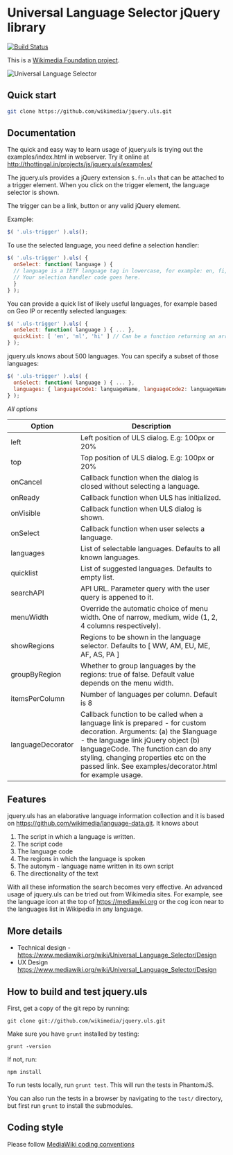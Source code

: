 Universal Language Selector jQuery library
==================================
[![Build Status](https://secure.travis-ci.org/wikimedia/jquery.uls.png)](http://travis-ci.org/wikimedia/jquery.uls)

This is a [Wikimedia Foundation project](https://www.mediawiki.org/wiki/Project_Milkshake).


![Universal Language Selector](https://upload.wikimedia.org/wikipedia/commons/a/a1/UniversalLanguageSelector-Compact.png "Universal Language Selector")

Quick start
-----------

```bash
git clone https://github.com/wikimedia/jquery.uls.git
```

Documentation
-------------

The quick and easy way to learn usage of jquery.uls is trying out the examples/index.html in webserver. Try it online at http://thottingal.in/projects/js/jquery.uls/examples/

The jquery.uls provides a jQuery extension ```$.fn.uls``` that can be attached to a trigger element. When you click on the trigger element, the language selector is shown.

The trigger can be a link, button or any valid jQuery element.

Example:
```javascript
$( '.uls-trigger' ).uls();
```

To use the selected language, you need define a selection handler:

```javascript
$( '.uls-trigger' ).uls( {
  onSelect: function( language ) {
  // language is a IETF language tag in lowercase, for example: en, fi, ku-latn
  // Your selection handler code goes here.
  }
} );
```

You can provide a quick list of likely useful languages, for example based on Geo IP or recently selected languages:

```javascript
$( '.uls-trigger' ).uls( {
  onSelect: function( language ) { ... },
  quickList: [ 'en', 'ml', 'hi' ] // Can be a function returning an array too.
} );
```

jquery.uls knows about 500 languages. You can specify a subset of those languages:

```javascript
$( '.uls-trigger' ).uls( {
  onSelect: function( language ) { ... },
  languages: { languageCode1: languageName, languageCode2: languageName2, .... },
} );
```

*All options*

| Option      | Description |
|-------------|---------------------|
| left        | Left position of ULS dialog. E.g: 100px or 20% |
| top         | Top position of ULS dialog. E.g: 100px or 20% |
| onCancel    | Callback function when the dialog is closed without selecting a language. |
| onReady     | Callback function when ULS has initialized. |
| onVisible   | Callback function when ULS dialog is shown. |
| onSelect    | Callback function when user selects a language. |
| languages   | List of selectable languages. Defaults to all known languages. |
| quicklist   | List of suggested languages. Defaults to empty list. |
| searchAPI   | API URL. Parameter query with the user query is appened to it. |
| menuWidth   | Override the automatic choice of menu width. One of narrow, medium, wide (1, 2, 4 columns respectively). |
| showRegions | Regions to be shown in the language selector. Defaults to [ WW, AM, EU, ME, AF, AS, PA ] |
| groupByRegion | Whether to group languages by the regions: true of false. Default value depends on the menu width. |
| itemsPerColumn | Number of languages per column. Default is 8 |
| languageDecorator | Callback function to be called when a language link is prepared - for custom decoration. Arguments: (a) the $language - the language link jQuery object (b) languageCode. The function can do any styling, changing properties etc on the passed link. See examples/decorator.html for example usage.|


Features
--------
jquery.uls has an elaborative language information collection and it is based on https://github.com/wikimedia/language-data.git. It knows about

1. The script in which a language is written.
2. The script code
3. The language code
4. The regions in which the language is spoken
5. The autonym - language name written in its own script
6. The directionality of the text

With all these information the search becomes very effective. An advanced usage of jquery.uls can be tried out from Wikimedia sites. For example, see the language icon at the top of https://mediawiki.org or the cog icon near to the languages list in Wikipedia in any language.

More details
------------
* Technical design - https://www.mediawiki.org/wiki/Universal_Language_Selector/Design
* UX Design https://www.mediawiki.org/wiki/Universal_Language_Selector/Design


How to build and test jquery.uls
----------------------------------

First, get a copy of the git repo by running:

```shell
git clone git://github.com/wikimedia/jquery.uls.git
```

Make sure you have `grunt` installed by testing:

```shell
grunt -version
```

If not, run:

```shell
npm install
```

To run tests locally, run `grunt test`. This will run the tests in PhantomJS.

You can also run the tests in a browser by navigating to the `test/` directory, but first run `grunt` to install the submodules.

Coding style
-------------

Please follow [MediaWiki coding conventions](https://www.mediawiki.org/wiki/Manual:Coding_conventions/JavaScript)
